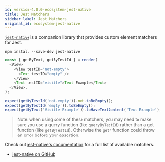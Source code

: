 ```yaml
---
id: version-4.0.0-ecosystem-jest-native
title: Jest Matchers
sidebar_label: Jest Matchers
original_id: ecosystem-jest-native
---
```


[`jest-native`](https://github.com/testing-library/jest-native) is a companion library that provides
custom element matchers for Jest.

```
npm install --save-dev jest-native
```

```javascript
const { getByText, getByTestId } = render(
  <View>
    <View testID="not-empty">
      <Text testID="empty" />
    </View>
    <Text testID="visible">Text Example</Text>
  </View>,
);

expect(getByTestId('not-empty')).not.toBeEmpty();
expect(getByTestId('empty')).toBeEmpty();
expect(getByText('Visible Example')).toHaveTextContent('Text Example');
```

> Note: when using some of these matchers, you may need to make sure you use a query function (like
> `queryByTestId`) rather than a get function (like `getByTestId`). Otherwise the `get*` function
> could throw an error before your assertion.

Check out [jest-native's documentation](https://github.com/testing-library/jest-native) for a full
list of available matchers.

- [jest-native on GitHub](https://github.com/testing-library/jest-native)
